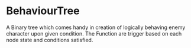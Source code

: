 # BehaviourTree
A Binary tree which comes handy in creation of logically behaving enemy character upon given condition. The Function are trigger based on each node state and conditions satisfied.
